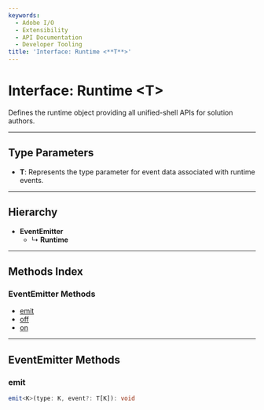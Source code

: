 ```yaml
---
keywords:
  - Adobe I/O
  - Extensibility
  - API Documentation
  - Developer Tooling
title: 'Interface: Runtime <**T**>'
---
```


# Interface: Runtime <**T**>

Defines the runtime object providing all unified-shell APIs for solution authors.

---

## Type Parameters

- **T**: Represents the type parameter for event data associated with runtime events.

---

## Hierarchy

- **EventEmitter**
  - ↳ **Runtime**

---

## Methods Index

### EventEmitter Methods

- [emit](#emit)
- [off](#off)
- [on](#on)

---

## EventEmitter Methods

### emit

```ts
emit<K>(type: K, event?: T[K]): void
```